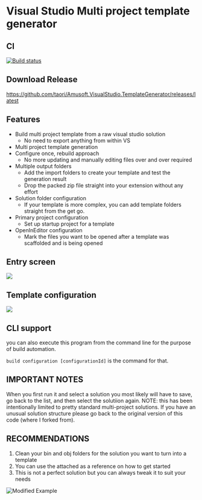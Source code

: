 # Visual Studio Multi project template generator

## CI

[![Build status](https://ci.appveyor.com/api/projects/status/e9147nfvdyl9d139?svg=true)](https://ci.appveyor.com/project/taori/amusoft-visualstudio-templategenerator)

## Download Release

https://github.com/taori/Amusoft.VisualStudio.TemplateGenerator/releases/latest

## Features

- Build multi project template from a raw visual studio solution
    - No need to export anything from within VS
- Multi project template generation
- Configure once, rebuild approach
    - No more updating and manually editing files over and over required
- Multiple output folders
    - Add the import folders to create your template and test the generation result
    - Drop the packed zip file straight into your extension without any effort
- Solution folder configuration
    - If your template is more complex, you can add template folders straight from the get go.
- Primary project configuration
    - Set up startup project for a template
- OpenInEditor configuration
    - Mark the files you want to be opened after a template was scaffolded and is being opened

## Entry screen

<img src="https://user-images.githubusercontent.com/5545184/50557093-0060d900-0ce2-11e9-8bf8-1b8076816853.png"/>

## Template configuration

<img src="https://user-images.githubusercontent.com/5545184/50557135-5d5c8f00-0ce2-11e9-9397-8808c04bdcdd.png"/>

## CLI support

you can also execute this program from the command line for the purpose of build automation.

```build configuration [configurationId]```
is the command for that.

## IMPORTANT NOTES

When you first run it and select a solution you most likely will have to save, go back to the list, 
and then select the solutiion again.  NOTE: this has been intentionally limited to pretty standard 
multi-project solutions.  If you have an unusual solution structure please go back to the original
version of this code (where I forked from).

## RECOMMENDATIONS

1) Clean your bin and obj folders for the solution you want to turn into a template
2) You can use the attached as a reference on how to get started
3) This is not a perfect solution but you can always tweak it to suit your needs

![Modified Example](configexample.png?raw=true "Xamarin Config Example")

